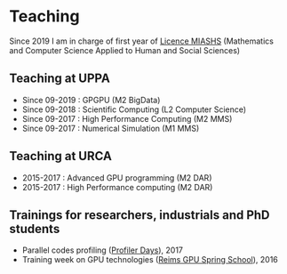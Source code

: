 # Teaching

Since 2019 I am in charge of first year of [Licence MIASHS](https://formation.univ-pau.fr/fr/catalogue/sciences-technologies-sante-STS/licence-12/licence-mathematiques-et-informatique-appliquees-aux-sciences-humaines-et-sociales-miashs-22_1.html) (Mathematics
and Computer Science Applied to Human and Social Sciences)

## Teaching at UPPA

- Since 09-2019 : GPGPU (M2 BigData)
- Since 09-2018 : Scientific Computing (L2 Computer Science)
- Since 09-2017 : High Performance Computing (M2 MMS)
- Since 09-2017 : Numerical Simulation (M1 MMS)

## Teaching at URCA

- 2015-2017 : Advanced GPU programming (M2 DAR)
- 2015-2017 : High Performance computing (M2 DAR)

## Trainings for researchers, industrials and PhD students

- Parallel codes profiling ([Profiler Days](https://romeo.univ-reims.fr/news/231/Formation_au_profiling_d_application_avec_des_outils_gratuits)), 2017
- Training week on GPU technologies ([Reims GPU Spring School](https://romeo.univ-reims.fr/GpuSchool)), 2016
